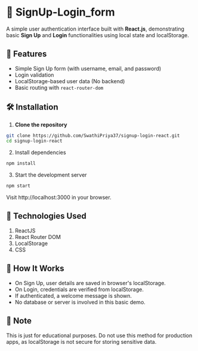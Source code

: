 # 🔐 SignUp-Login_form    

A simple user authentication interface built with **React.js**, demonstrating basic **Sign Up** and **Login** functionalities using local state and localStorage.


## 🚀 Features

- Simple Sign Up form (with username, email, and password)
- Login validation
- LocalStorage-based user data (No backend)
- Basic routing with `react-router-dom`

## 🛠️ Installation

1. **Clone the repository**

```bash
git clone https://github.com/SwathiPriya37/signup-login-react.git
cd signup-login-react
```
2. Install dependencies

```bash
npm install
```
3. Start the development server

```bash
npm start
```
Visit http://localhost:3000 in your browser.

## 🔧 Technologies Used
1. ReactJS
2. React Router DOM
3. LocalStorage
4. CSS

## 🧠 How It Works
- On Sign Up, user details are saved in browser's localStorage.
- On Login, credentials are verified from localStorage.
- If authenticated, a welcome message is shown.
- No database or server is involved in this basic demo.

## 📌 Note
This is just for educational purposes. Do not use this method for production apps, as localStorage is not secure for storing sensitive data.
